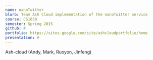```yaml
---
name: nanoTwitter
blurb: Team Ash Cloud implementation of the nanoTwitter service
course: CS105B
semester: Spring 2015
github: #
portfolio: https://sites.google.com/site/ashcloudportfolio/home
presentation: #
---
```

Ash-cloud (Andy, Mark, Ruoyon, Jinfeng)